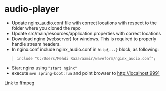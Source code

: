 # audio-player

* Update nginx_audio.conf file with correct locations with respect to the folder where you cloned the repo
* Update src/main/resources/application.properties with correct locations
* Download nginx (webserver) for windows. This is required to properly handle stream headers.
* In nginx.conf include nginx_audio.conf in ``http{...}`` block, as following:
 
> ``include "C:/Users/Mehdi Raza/aamir/waveform/nginx_audio.conf";``

*  Start nginx using ``"start nginx"``
*  execute `mvn spring-boot:run` and point browser to <http://localhost:9991> 

Link to [ffmpeg](http://ffmpeg.zeranoe.com/builds/win64/static/ffmpeg-20170520-64ea4d1-win64-static.zip)